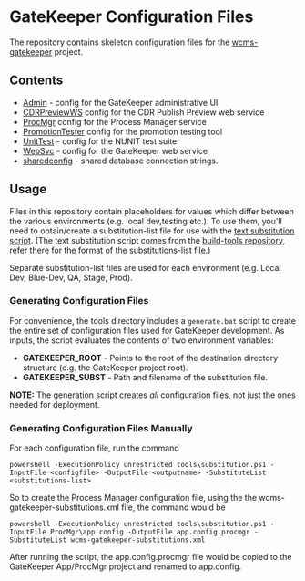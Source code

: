 # GateKeeper Configuration Files

The repository contains skeleton configuration files for the [wcms-gatekeeper](https://github.com/NCIOCPL/wcms-gatekeeper) project.

## Contents

* [Admin](Admin) - config for the GateKeeper administrative UI
* [CDRPreviewWS](CDRPreviewWS) config for the CDR Publish Preview web service
* [ProcMgr](ProcMgr) config for the Process Manager service
* [PromotionTester](PromotionTester) config for the promotion testing tool
* [UnitTest](UnitTest) - config for the NUNIT test suite
* [WebSvc](WebSvc) - config for the GateKeeper web service
* [sharedconfig](sharedconfig) - shared database connection strings.

## Usage

Files in this repository contain placeholders for values which differ between the various environments (e.g. local dev,testing etc.).
To use them, you'll need to obtain/create a substitution-list file for use with the [text substitution script](tools).
(The text substitution script comes from the [build-tools repository](https://github.com/NCIOCPL/cancergov-build-tools/tree/master/text-substitution),
refer there for the format of the substitutions-list file.)

Separate substitution-list files are used for each environment (e.g. Local Dev, Blue-Dev, QA, Stage, Prod).

### Generating Configuration Files

For convenience, the tools directory includes a `generate.bat` script to create the entire set of configuration files used for
GateKeeper development. As inputs, the script evaluates the contents of two environment variables:

* **GATEKEEPER_ROOT** - Points to the root of the destination directory structure (e.g. the GateKeeper project root).
* **GATEKEEPER_SUBST** - Path and filename of the substitution file.

**NOTE:** The generation script creates *all* configuration files, not just the ones needed for deployment.

### Generating Configuration Files Manually

For each configuration file, run the command

```
powershell -ExecutionPolicy unrestricted tools\substitution.ps1 -InputFile <configfile> -OutputFile <outputname> -SubstituteList <substitutions-list>
```

So to create the Process Manager configuration file, using the the wcms-gatekeeper-substitutions.xml file, the command would be

```
powershell -ExecutionPolicy unrestricted tools\substitution.ps1 -InputFile ProcMgr\app.config -OutputFile app.config.procmgr -SubstituteList wcms-gatekeeper-substitutions.xml
```

After running the script, the app.config.procmgr file would be copied to the GateKeeper App/ProcMgr project and renamed to app.config.
